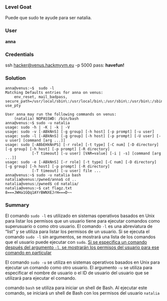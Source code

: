 ### Level Goat
Puede que sudo te ayude para ser natalia.
### User
**anna**
### Credentials
ssh hacker@venus.hackmyvm.eu -p 5000
pass: **havefun!**
### Solution
```shell
anna@venus:~$  sudo -l
Matching Defaults entries for anna on venus:
    env_reset, mail_badpass, secure_path=/usr/local/sbin\:/usr/local/bin\:/usr/sbin\:/usr/bin\:/sbin\:/bin, use_pty

User anna may run the following commands on venus:
    (natalia) NOPASSWD: /bin/bash
anna@venus:~$ sudo -u natalia
usage: sudo -h | -K | -k | -V
usage: sudo -v [-ABkNnS] [-g group] [-h host] [-p prompt] [-u user]
usage: sudo -l [-ABkNnS] [-g group] [-h host] [-p prompt] [-U user] [-u user] [command [arg ...]]
usage: sudo [-ABbEHkNnPS] [-r role] [-t type] [-C num] [-D directory] [-g group] [-h host] [-p prompt] [-R directory]
            [-T timeout] [-u user] [VAR=value] [-i | -s] [command [arg ...]]
usage: sudo -e [-ABkNnS] [-r role] [-t type] [-C num] [-D directory] [-g group] [-h host] [-p prompt] [-R directory]
            [-T timeout] [-u user] file ...
anna@venus:~$ sudo -u natalia bash
natalia@venus:/pwned/anna$ cd ..
natalia@venus:/pwned$ cd natalia/
natalia@venus:~$ cat flagz.txt
8===JWHa1GQq1AYrBWNXEJrH===D~~
```
### Summary

El comando `sudo -l` es utilizado en sistemas operativos basados en Unix para listar los permisos que un usuario tiene para ejecutar comandos como superusuario o como otro usuario. El comando `-l` es una abreviatura de “list” y se utiliza para listar los permisos de un usuario. Si se ejecuta el comando `sudo -l` sin argumentos, se mostrará una lista de los comandos que el usuario puede ejecutar con `sudo`. [Si se especifica un comando después del argumento `-l`, se mostrarán los permisos del usuario para ese comando en particular](https://www.neoguias.com/que-es-sudo-en-linux/)

El comando `sudo -u` se utiliza en sistemas operativos basados en Unix para ejecutar un comando como otro usuario. El argumento `-u` se utiliza para especificar el nombre de usuario o el ID de usuario del usuario que se utilizará para ejecutar el comando.

comando `bash` se utiliza para iniciar un shell de Bash. Al ejecutar este comando, se iniciará un shell de Bash con los permisos del usuario `natalia`